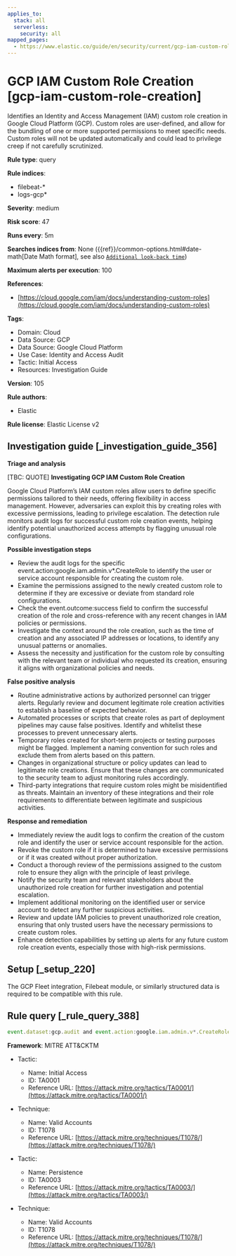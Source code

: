 ```yaml
---
applies_to:
  stack: all
  serverless:
    security: all
mapped_pages:
  - https://www.elastic.co/guide/en/security/current/gcp-iam-custom-role-creation.html
---
```


# GCP IAM Custom Role Creation [gcp-iam-custom-role-creation]

Identifies an Identity and Access Management (IAM) custom role creation in Google Cloud Platform (GCP). Custom roles are user-defined, and allow for the bundling of one or more supported permissions to meet specific needs. Custom roles will not be updated automatically and could lead to privilege creep if not carefully scrutinized.

**Rule type**: query

**Rule indices**:

* filebeat-*
* logs-gcp*

**Severity**: medium

**Risk score**: 47

**Runs every**: 5m

**Searches indices from**: None ({{ref}}/common-options.html#date-math[Date Math format], see also [`Additional look-back time`](docs-content://solutions/security/detect-and-alert/create-detection-rule.md#rule-schedule))

**Maximum alerts per execution**: 100

**References**:

* [https://cloud.google.com/iam/docs/understanding-custom-roles](https://cloud.google.com/iam/docs/understanding-custom-roles)

**Tags**:

* Domain: Cloud
* Data Source: GCP
* Data Source: Google Cloud Platform
* Use Case: Identity and Access Audit
* Tactic: Initial Access
* Resources: Investigation Guide

**Version**: 105

**Rule authors**:

* Elastic

**Rule license**: Elastic License v2

## Investigation guide [_investigation_guide_356]

**Triage and analysis**

[TBC: QUOTE]
**Investigating GCP IAM Custom Role Creation**

Google Cloud Platform’s IAM custom roles allow users to define specific permissions tailored to their needs, offering flexibility in access management. However, adversaries can exploit this by creating roles with excessive permissions, leading to privilege escalation. The detection rule monitors audit logs for successful custom role creation events, helping identify potential unauthorized access attempts by flagging unusual role configurations.

**Possible investigation steps**

* Review the audit logs for the specific event.action:google.iam.admin.v*.CreateRole to identify the user or service account responsible for creating the custom role.
* Examine the permissions assigned to the newly created custom role to determine if they are excessive or deviate from standard role configurations.
* Check the event.outcome:success field to confirm the successful creation of the role and cross-reference with any recent changes in IAM policies or permissions.
* Investigate the context around the role creation, such as the time of creation and any associated IP addresses or locations, to identify any unusual patterns or anomalies.
* Assess the necessity and justification for the custom role by consulting with the relevant team or individual who requested its creation, ensuring it aligns with organizational policies and needs.

**False positive analysis**

* Routine administrative actions by authorized personnel can trigger alerts. Regularly review and document legitimate role creation activities to establish a baseline of expected behavior.
* Automated processes or scripts that create roles as part of deployment pipelines may cause false positives. Identify and whitelist these processes to prevent unnecessary alerts.
* Temporary roles created for short-term projects or testing purposes might be flagged. Implement a naming convention for such roles and exclude them from alerts based on this pattern.
* Changes in organizational structure or policy updates can lead to legitimate role creations. Ensure that these changes are communicated to the security team to adjust monitoring rules accordingly.
* Third-party integrations that require custom roles might be misidentified as threats. Maintain an inventory of these integrations and their role requirements to differentiate between legitimate and suspicious activities.

**Response and remediation**

* Immediately review the audit logs to confirm the creation of the custom role and identify the user or service account responsible for the action.
* Revoke the custom role if it is determined to have excessive permissions or if it was created without proper authorization.
* Conduct a thorough review of the permissions assigned to the custom role to ensure they align with the principle of least privilege.
* Notify the security team and relevant stakeholders about the unauthorized role creation for further investigation and potential escalation.
* Implement additional monitoring on the identified user or service account to detect any further suspicious activities.
* Review and update IAM policies to prevent unauthorized role creation, ensuring that only trusted users have the necessary permissions to create custom roles.
* Enhance detection capabilities by setting up alerts for any future custom role creation events, especially those with high-risk permissions.


## Setup [_setup_220]

The GCP Fleet integration, Filebeat module, or similarly structured data is required to be compatible with this rule.


## Rule query [_rule_query_388]

```js
event.dataset:gcp.audit and event.action:google.iam.admin.v*.CreateRole and event.outcome:success
```

**Framework**: MITRE ATT&CKTM

* Tactic:

    * Name: Initial Access
    * ID: TA0001
    * Reference URL: [https://attack.mitre.org/tactics/TA0001/](https://attack.mitre.org/tactics/TA0001/)

* Technique:

    * Name: Valid Accounts
    * ID: T1078
    * Reference URL: [https://attack.mitre.org/techniques/T1078/](https://attack.mitre.org/techniques/T1078/)

* Tactic:

    * Name: Persistence
    * ID: TA0003
    * Reference URL: [https://attack.mitre.org/tactics/TA0003/](https://attack.mitre.org/tactics/TA0003/)

* Technique:

    * Name: Valid Accounts
    * ID: T1078
    * Reference URL: [https://attack.mitre.org/techniques/T1078/](https://attack.mitre.org/techniques/T1078/)



